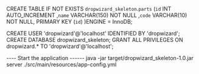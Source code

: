 CREATE  TABLE IF NOT EXISTS `dropwizard_skeleton`.`parts` (`id` INT  AUTO_INCREMENT ,`name` VARCHAR(150) NOT NULL ,`code` VARCHAR(10) NOT NULL, PRIMARY KEY (`id`) )ENGINE = InnoDB;

CREATE USER 'dropwizard'@'localhost' IDENTIFIED BY 'dropwizard';
CREATE DATABASE dropwizard_skeleton;
GRANT ALL PRIVILEGES ON dropwizard.*  TO 'dropwizard'@'localhost';

---- Start the application ------
java -jar target/dropwizard_skeleton-1.0.jar server ./src/main/resources/app-config.yml
